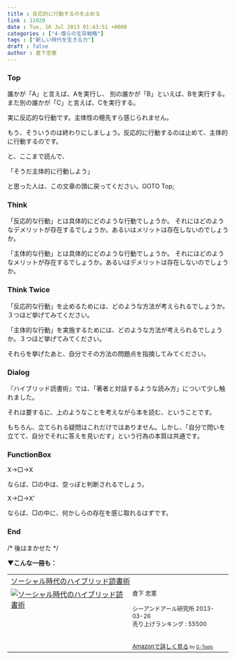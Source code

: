 ```yaml
---
title : 反応的に行動するのを止める
link : 11020
date : Tue, 16 Jul 2013 01:43:51 +0000
categories : ["4-僕らの生存戦略"]
tags : ["新しい時代を生きる力"]
draft : false
author : 倉下忠憲
---
```


<H3>Top</H3>誰かが「A」と言えば、Aを実行し、
別の誰かが「B」といえば、Bを実行する。
また別の誰かが「C」と言えば、Cを実行する。

実に反応的な行動です。主体性の穂先すら感じられません。

もう、そういうのは終わりにしましょう。反応的に行動するのは止めて、主体的に行動するのです。

と、ここまで読んで、

「そうだ主体的に行動しよう」

と思った人は、この文章の頭に戻ってください。GOTO Top;

<H3>Think</H3>「反応的な行動」とは具体的にどのような行動でしょうか。
それにはどのようなデメリットが存在するでしょうか。あるいはメリットは存在しないのでしょうか。

「主体的な行動」とは具体的にどのような行動でしょうか。
それにはどのようなメリットが存在するでしょうか。あるいはデメリットは存在しないのでしょうか。

<H3>Think Twice</H3>「反応的な行動」を止めるためには、どのような方法が考えられるでしょうか。３つほど挙げてみてください。

「主体的な行動」を実施するためには、どのような方法が考えられるでしょうか。３つほど挙げてみてください。

それらを挙げたあと、自分でその方法の問題点を指摘してみてください。

<H3>Dialog</H3>『ハイブリッド読書術』では、「著者と対話するような読み方」について少し触れました。

それは要するに、上のようなことを考えながら本を読む、ということです。

もちろん、立てられる疑問はこれだけではありません。しかし、「自分で問いを立てて、自分でそれに答えを見いだす」という行為の本質は共通です。

<H3>FunctionBox</H3>X→□→X

ならば、□の中は、空っぽと判断されるでしょう。

X→□→X'

ならば、□の中に、何かしらの存在を感じ取れるはずです。

<H3>End</H3>/* 後はまかせた */

<strong>▼こんな一冊も：</strong>
<table  border="0" cellpadding="5"><tr><td colspan="2"><a href="http://www.amazon.co.jp/%E3%82%BD%E3%83%BC%E3%82%B7%E3%83%A3%E3%83%AB%E6%99%82%E4%BB%A3%E3%81%AE%E3%83%8F%E3%82%A4%E3%83%96%E3%83%AA%E3%83%83%E3%83%89%E8%AA%AD%E6%9B%B8%E8%A1%93-%E5%80%89%E4%B8%8B-%E5%BF%A0%E6%86%B2/dp/4863541244%3FSubscriptionId%3D15SMZCTB9V8NGR2TW082%26tag%3Drashita1000-22%26linkCode%3Dxm2%26camp%3D2025%26creative%3D165953%26creativeASIN%3D4863541244" target="_top">ソーシャル時代のハイブリッド読書術</a><img src="http://www.assoc-amazon.jp/e/ir?t=rashita1000-22&l=ur2&o=9" width="1" height="1" style="border: none;" alt="" /></td></tr><tr><td valign="top"><a href="http://www.amazon.co.jp/%E3%82%BD%E3%83%BC%E3%82%B7%E3%83%A3%E3%83%AB%E6%99%82%E4%BB%A3%E3%81%AE%E3%83%8F%E3%82%A4%E3%83%96%E3%83%AA%E3%83%83%E3%83%89%E8%AA%AD%E6%9B%B8%E8%A1%93-%E5%80%89%E4%B8%8B-%E5%BF%A0%E6%86%B2/dp/4863541244%3FSubscriptionId%3D15SMZCTB9V8NGR2TW082%26tag%3Drashita1000-22%26linkCode%3Dxm2%26camp%3D2025%26creative%3D165953%26creativeASIN%3D4863541244" target="_top"><img src="http://ecx.images-amazon.com/images/I/31m4SHzWXQL._SL160_.jpg" border="0" alt="ソーシャル時代のハイブリッド読書術" /></a></td><td valign="top"><font size="-1">倉下 忠憲 <br /><br />シーアンドアール研究所  2013-03-26<br />売り上げランキング : 55500<br /><br /><br /><a href="http://www.amazon.co.jp/%E3%82%BD%E3%83%BC%E3%82%B7%E3%83%A3%E3%83%AB%E6%99%82%E4%BB%A3%E3%81%AE%E3%83%8F%E3%82%A4%E3%83%96%E3%83%AA%E3%83%83%E3%83%89%E8%AA%AD%E6%9B%B8%E8%A1%93-%E5%80%89%E4%B8%8B-%E5%BF%A0%E6%86%B2/dp/4863541244%3FSubscriptionId%3D15SMZCTB9V8NGR2TW082%26tag%3Drashita1000-22%26linkCode%3Dxm2%26camp%3D2025%26creative%3D165953%26creativeASIN%3D4863541244" target="_top">Amazonで詳しく見る</a></font><font size="-2"> by <a href="http://www.goodpic.com/mt/aws/index.html" >G-Tools</a></font></td></tr></table>
